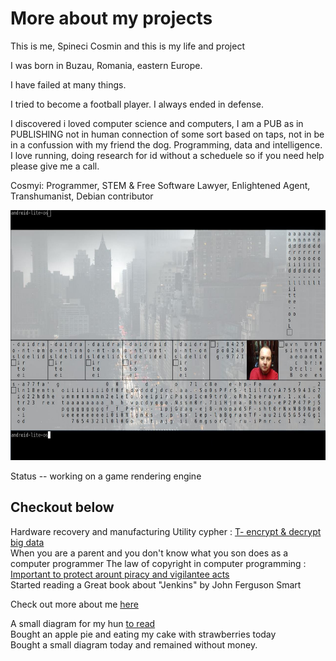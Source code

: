 <html>
      
 <head>
     <h1>More about my projects</h1>
        <p>This is me, Spineci Cosmin and this is my life and project</p>
<p>
I was born in Buzau, Romania, eastern Europe. 
</p>
<p>
I have failed at many things.
</p>
<p>
I tried to become a football player. I always ended in defense. 
</p>
<p>
I discovered i loved computer science and computers, I am a PUB as in PUBLISHING not in human connection of some sort based on taps, not in be in a confussion with my friend the dog. Programming, data and intelligence. I love running, doing research for id without a scheduele so if you need help please give me a call. </p>
<p>  Cosmyi: Programmer, STEM & Free Software Lawyer, Enlightened Agent, Transhumanist, Debian contributor </p>


	 
 <section id="about">
      <img src="trainee.jpg" height="400" alt="">
     
  Status 
  -- working on a game rendering engine
    </section>

Checkout below
  -------------------------------------
 </head>
 <body>
  <div>
   Hardware recovery and manufacturing
  Utility cypher : <a href="https://github.com/mugsp/mugsp.github.io/blob/main/t-encrypting-and-decrypting-files.md" > T- encrypt & decrypt big data  </a>
  </div>
  <div>
   When you are a parent and you don't know what you son does as a computer programmer 
  The law of copyright in computer programming : <a href="https://github.com/mugsp/mugsp.github.io/blob/main/c.pdf" >Important to protect arount piracy and vigilantee acts</a>
  </div>
	 
<div>
	Started reading a Great book about "Jenkins" by John Ferguson Smart 
</div>
	 
	 
Check out more about me <a href="https://mugsp.github.io/cv.spineci-PDL.txt" > here</a>
  </div>
<div> 
A small diagram for my hun <a href="https://mugsp.github.io/output.pdf" > to read </a>
</div>

<div>
	Bought an apple pie and eating my cake with strawberries today 
</div>
<div> 
Bought a small diagram today and remained without money. 
</div>
